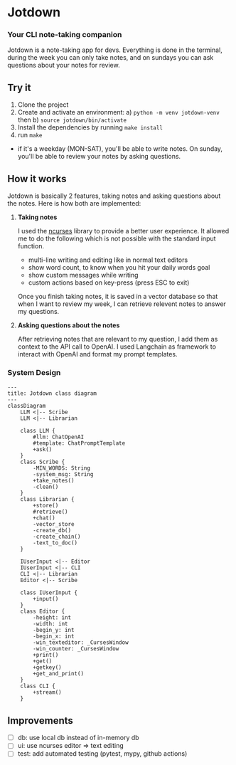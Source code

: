 # Jotdown
### Your CLI note-taking companion
Jotdown is a note-taking app for devs. Everything is done in the terminal, during the week you can only take notes, and on sundays you can ask questions about your notes for review.


## Try it

1. Clone the project
2. Create and activate an environment: a) ``python -m venv jotdown-venv`` then b) ``source jotdown/bin/activate``
2. Install the dependencies by running ``make install``
3. run ``make``
- if it's a weekday (MON-SAT), you'll be able to write notes. On sunday, you'll be able to review your notes by asking questions.

## How it works
Jotdown is basically 2 features, taking notes and asking questions about the notes. Here is how both are implemented:

1. __Taking notes__
    
    I used the [ncurses](https://docs.python.org/3/howto/curses.html) library to provide a better user experience. It allowed me to do the following which is not possible with the standard input function.
   - multi-line writing and editing like in normal text editors
   - show word count, to know when you hit your daily words goal
   - show custom messages while writing
   - custom actions based on key-press (press ESC to exit)

    Once you finish taking notes, it is saved in a vector database so that when I want to review my week, I can retrieve relevent notes to answer my questions.


2. __Asking questions about the notes__

    After retrieving notes that are relevant to my question, I add them as context to the API call to OpenAI.
    I used Langchain as framework to interact with OpenAI and format my prompt templates.

### System Design
```mermaid
---
title: Jotdown class diagram 
---
classDiagram
    LLM <|-- Scribe
    LLM <|-- Librarian
    
    class LLM {
        #llm: ChatOpenAI
        #template: ChatPromptTemplate
        +ask()
    }
    class Scribe {
        -MIN_WORDS: String
        -system_msg: String
        +take_notes()
        -clean()
    }
    class Librarian {
        +store()
        #retrieve()
        +chat()
        -vector_store
        -create_db()
        -create_chain()
        -text_to_doc()
    }
    
    IUserInput <|-- Editor
    IUserInput <|-- CLI
    CLI <|-- Librarian
    Editor <|-- Scribe
	  
    class IUserInput {
        +input()
    }
    class Editor {
        -height: int
        -width: int
        -begin_y: int
        -begin_x: int
        -win_texteditor: _CursesWindow
        -win_counter: _CursesWindow
        +print()
        +get()
        +getkey()
        +get_and_print()
    }
    class CLI {
        +stream()
    }
```

## Improvements
- [ ] db: use local db instead of in-memory db
- [ ] ui: use ncurses editor => text editing
- [ ] test: add automated testing (pytest, mypy, github actions)
